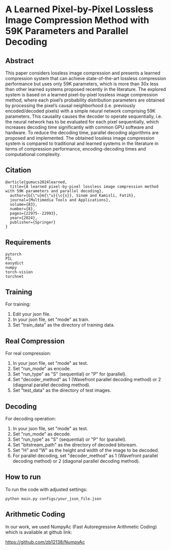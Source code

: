 
# A Learned Pixel-by-Pixel Lossless Image Compression Method with 59K Parameters and Parallel Decoding

## Abstract
This paper considers lossless image compression and presents a learned compression system that can achieve state-of-the-art lossless compression performance but uses only 59K parameters, which is more than 30x less than other learned systems proposed recently in the literature. The explored system is based on a learned pixel-by-pixel lossless image compression method, where each pixel’s probability distribution parameters are obtained by processing the pixel’s causal neighborhood (i.e. previously encoded/decoded pixels) with a simple neural network comprising 59K parameters. This causality causes the decoder to operate sequentially, i.e. the neural network has to be evaluated for each pixel sequentially, which increases decoding time significantly with common GPU software and hardware. To reduce the decoding time, parallel decoding algorithms are proposed and implemented. The obtained lossless image compression system is compared to traditional and learned systems in the literature in terms of compression performance, encoding-decoding times and computational complexity. 

## Citation
    @article{gumucs2024learned,
      title={A learned pixel-by-pixel lossless image compression method with 59K parameters and parallel decoding},
      author={G{\"u}m{\"u}{\c{s}}, Sinem and Kamisli, Fatih},
      journal={Multimedia Tools and Applications},
      volume={83},
      number={8},
      pages={22975--22993},
      year={2024},
      publisher={Springer}
    }

## Requirements
    pytorch
    PIL
    easydict
    numpy
    torch-vision
    torchnet
    
## Training
For training: 
1) Edit your json file.
2) In your json file, set "mode" as train.
3) Set "train_data" as the directory of training data.

## Real Compression
For real compression:
1) In your json file, set "mode" as test.
2) Set "run_mode" as encode.
3) Set "run_type" as "S" (sequential) or "P" for (parallel).
4) Set "decoder_method" as 1 (Wavefront parallel decoding method) or 2 (diagonal parallel decoding method).
5) Set "test_data" as the directory of test images.

## Decoding
For decoding operation:
1) In your json file, set "mode" as test.
2) Set "run_mode" as decode.
3) Set "run_type" as "S" (sequential) or "P" for (parallel). 
4) Set "bitstream_path" as the directory of decoded bitsream.
5) Set "H" and "W" as the height and width of the image to be decoded.
6) For parallel decoding, set "decoder_method" as 1 (Wavefront parallel decoding method) or 2 (diagonal parallel decoding method).

## How to run
To run the code with adjusted settings:

    python main.py configs/your_json_file.json
    
## Arithmetic Coding
In our work, we used NumpyAc (Fast Autoregressive Arithmetic Coding) which is avaliable at github link:

https://github.com/zb12138/NumpyAc
